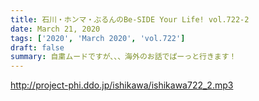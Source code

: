 ```yaml
---
title: 石川・ホンマ・ぶるんのBe-SIDE Your Life! vol.722-2
date: March 21, 2020
tags: ['2020', 'March 2020', 'vol.722']
draft: false
summary: 自粛ムードですが、、、海外のお話でぱーっと行きます！
---
```


http://project-phi.ddo.jp/ishikawa/ishikawa722_2.mp3